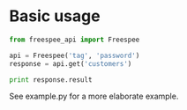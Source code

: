 # Basic usage

```python
from freespee_api import Freespee

api = Freespee('tag', 'password')
response = api.get('customers')

print response.result
```

See example.py for a more elaborate example.
